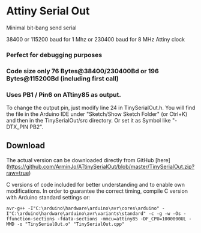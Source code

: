 # Attiny Serial Out
Minimal bit-bang send serial

38400 or 115200 baud for 1 Mhz or 230400 baud for 8 MHz Attiny clock
### Perfect for debugging purposes
### Code size only 76 Bytes@38400/230400Bd or 196 Bytes@115200Bd (including first call)
### Uses PB1 / Pin6 on ATtiny85 as output.
To change the output pin, just modify line 24 in TinySerialOut.h. You will find the file in the Arduino IDE under "Sketch/Show Sketch Folder" (or Ctrl+K) and then in the TinySerialOut/src directory. Or set it as Symbol like "-DTX_PIN PB2".

## Download
 The actual version can be downloaded directly from GitHub [here] (https://github.com/ArminJo/ATtinySerialOut/blob/master/TinySerialOut.zip?raw=true)

C versions of code included for better understanding and to enable own modifications.
In order to guarantee the correct timing, compile C version with Arduino standard settings or:
```
avr-g++ -I"C:\arduino\hardware\arduino\avr\cores\arduino" -I"C:\arduino\hardware\arduino\avr\variants\standard" -c -g -w -Os -ffunction-sections -fdata-sections -mmcu=attiny85 -DF_CPU=1000000UL -MMD -o "TinySerialOut.o" "TinySerialOut.cpp"
```
